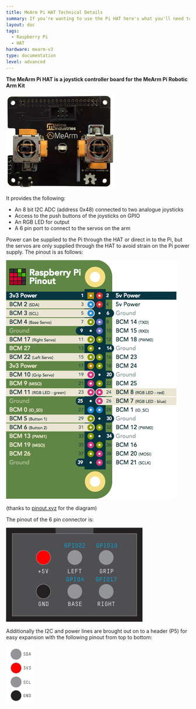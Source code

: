 ```yaml
---
title: MeArm Pi HAT Technical Details
summary: If you're wanting to use the Pi HAT here's what you'll need to know
layout: doc
tags:
  - Raspberry Pi
  - HAT
hardware: mearm-v3
type: documentation
level: advanced
---
```


**The MeArm Pi HAT is a joystick controller board for the MeArm Pi Robotic Arm Kit**

![Pinout](/assets/docs/mearm-pi-hat-technical-details/pi-hat.jpg)

It provides the following:

 * An 8 bit I2C ADC (address 0x48) connected to two analogue joysticks
 * Access to the push buttons of the joysticks on GPIO
 * An RGB LED for output
 * A 6 pin port to connect to the servos on the arm

Power can be supplied to the Pi through the HAT or direct in to the Pi, but the servos are only supplied through the HAT to avoid strain on the Pi power supply. The pinout is as follows:

![Pinout](/assets/docs/mearm-pi-hat-technical-details/pinout.gif)

(thanks to [pinout.xyz](http://pinout.xyz) for the diagram)

The pinout of the 6 pin connector is:

![Pinout](/assets/docs/mearm-pi-hat-technical-details/pinout2.gif)

Additionally the I2C and power lines are brought out on to a header (P5) for easy expansion with the following pinout from top to bottom:

![Pinout](/assets/docs/mearm-pi-hat-technical-details/pinout3.gif)
